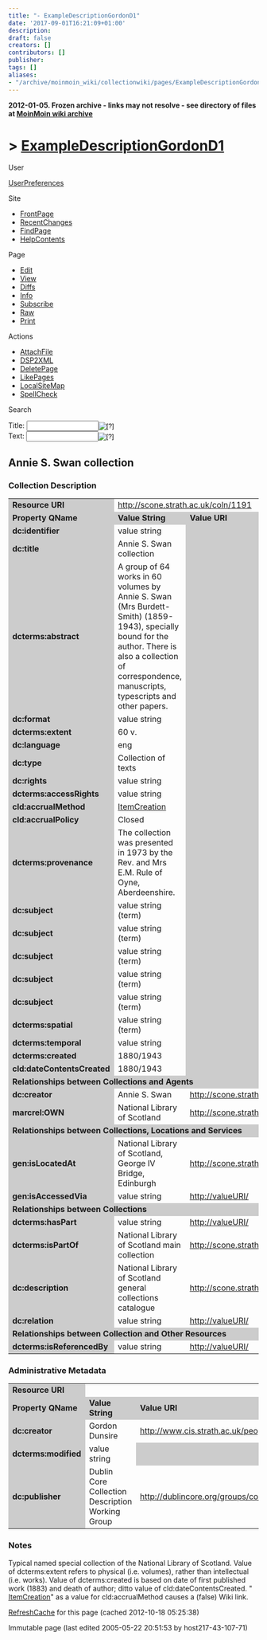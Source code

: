 ```yaml
---
title: "- ExampleDescriptionGordonD1"
date: '2017-09-01T16:21:09+01:00'
description: 
draft: false
creators: []
contributors: []
publisher: 
tags: []
aliases:
- "/archive/moinmoin_wiki/collectionwiki/pages/ExampleDescriptionGordonD1.html"
---
```


**2012-01-05. Frozen archive - links may not resolve - see directory of files at [MoinMoin wiki archive](/moinmoin-wiki-archive/)**

# > [ExampleDescriptionGordonD1](http://dublincore.org/collectionwiki/ExampleDescriptionGordonD1?action=fullsearch&value=ExampleDescriptionGordonD1&literal=1&case=1&context=40 "Click here to do a full-text search for this title")

User

 [UserPreferences](http://dublincore.org/collectionwiki/UserPreferences)
  

Site

- [FrontPage](http://dublincore.org/collectionwiki/FrontPage)
- [RecentChanges](http://dublincore.org/collectionwiki/RecentChanges)
- [FindPage](http://dublincore.org/collectionwiki/FindPage)
- [HelpContents](http://dublincore.org/collectionwiki/HelpContents)

Page

- [Edit](http://dublincore.org/collectionwiki/ExampleDescriptionGordonD1?action=edit "Edit")
- [View](http://dublincore.org/collectionwiki/ExampleDescriptionGordonD1 "View")
- [Diffs](http://dublincore.org/collectionwiki/ExampleDescriptionGordonD1?action=diff "Diffs")
- [Info](http://dublincore.org/collectionwiki/ExampleDescriptionGordonD1?action=info "Info")
- [Subscribe](http://dublincore.org/collectionwiki/ExampleDescriptionGordonD1?action=subscribe "Subscribe")
- [Raw](http://dublincore.org/collectionwiki/ExampleDescriptionGordonD1?action=raw "Raw")
- [Print](http://dublincore.org/collectionwiki/ExampleDescriptionGordonD1?action=print "Print")

Actions

- [AttachFile](http://dublincore.org/collectionwiki/ExampleDescriptionGordonD1?action=AttachFile)
- [DSP2XML](http://dublincore.org/collectionwiki/ExampleDescriptionGordonD1?action=DSP2XML)
- [DeletePage](http://dublincore.org/collectionwiki/ExampleDescriptionGordonD1?action=DeletePage)
- [LikePages](http://dublincore.org/collectionwiki/ExampleDescriptionGordonD1?action=LikePages)
- [LocalSiteMap](http://dublincore.org/collectionwiki/ExampleDescriptionGordonD1?action=LocalSiteMap)
- [SpellCheck](http://dublincore.org/collectionwiki/ExampleDescriptionGordonD1?action=SpellCheck)

Search

<form method="POST" action="/collectionwiki/ExampleDescriptionGordonD1">
<p>
<input name="action" value="inlinesearch" type="hidden">
<input name="context" value="40" type="hidden">
Title: <input name="text_title" size="15" maxlength="50" type="text"><input src="ExampleDescriptionGordonD1_files/moin-search.png" name="button_title" alt="[?]" type="image"><br>Text: <input name="text_full" size="15" maxlength="50" type="text"><input src="ExampleDescriptionGordonD1_files/moin-search.png" name="button_full" alt="[?]" type="image">
</p>
</form>

## Annie S. Swan collection

### Collection Description

<table width="100%">
  <tbody>
    <tr>
      <td bgcolor="#CCCCCC">
        <strong>Resource URI</strong>
      </td>
      <td colspan="3">
        <a href="http://scone.strath.ac.uk/coln/1191">http://scone.strath.ac.uk/coln/1191</a>
      </td>
    </tr>
    <tr>
      <td bgcolor="#CCCCCC" width="15%">
        <strong>Property QName</strong> </td>
      <td bgcolor="#CCCCCC" width="40%">
        <strong>Value String</strong>
      </td>
      <td bgcolor="#CCCCCC" width="30%">
        <strong>Value URI</strong>
      </td>
      <td bgcolor="#CCCCCC" width="15%">
        <strong>Vocab ES QName</strong>
      </td>
    </tr>
    <tr>
      <td bgcolor="#CCCCCC">
        <strong>dc:identifier</strong> </td>
      <td>
        value string</td>
      <td bgcolor="#CCCCCC">
      </td>
      <td bgcolor="#CCCCCC">
      </td>
    </tr>
    <tr>
      <td bgcolor="#CCCCCC">
        <strong>dc:title</strong> </td>
      <td>
        Annie S. Swan collection</td>
      <td bgcolor="#CCCCCC">
      </td>
      <td bgcolor="#CCCCCC">
      </td>
    </tr>
    <tr>
      <td bgcolor="#CCCCCC">
        <strong>dcterms:abstract</strong> </td>
      <td>
        A group of 64 works in 60 volumes by Annie S. Swan (Mrs Burdett-Smith) 
        (1859-1943), specially bound for the author. There is also a collection 
        of correspondence, manuscripts, typescripts and other papers.</td>
      <td bgcolor="#CCCCCC">
      </td>
      <td bgcolor="#CCCCCC">
      </td>
    </tr>
    <tr>
      <td bgcolor="#CCCCCC">
        <strong>dc:format</strong> </td>
      <td>
        value string</td>
      <td bgcolor="#CCCCCC">
      </td>
      <td bgcolor="#CCCCCC">
      </td>
    </tr>
    <tr>
      <td bgcolor="#CCCCCC">
        <strong>dcterms:extent</strong> </td>
      <td>
        60 v.</td>
      <td bgcolor="#CCCCCC">
      </td>
      <td bgcolor="#CCCCCC">
      </td>
    </tr>
    <tr>
      <td bgcolor="#CCCCCC">
        <strong>dc:language</strong> </td>
      <td>
        eng</td>
      <td bgcolor="#CCCCCC">
      </td>
      <td>
        dcterms:ISO639-2</td>
    </tr>
    <tr>
      <td bgcolor="#CCCCCC">
        <strong>dc:type</strong> </td>
      <td>
        Collection of texts</td>
      <td bgcolor="#CCCCCC">
      </td>
      <td>
        cld:CollType</td>
    </tr>
    <tr>
      <td bgcolor="#CCCCCC">
        <strong>dc:rights</strong> </td>
      <td>
        value string</td>
      <td bgcolor="#CCCCCC">
      </td>
      <td bgcolor="#CCCCCC">
      </td>
    </tr>
    <tr>
      <td bgcolor="#CCCCCC">
        <strong>dcterms:accessRights</strong> </td>
      <td>
        value string</td>
      <td bgcolor="#CCCCCC">
      </td>
      <td bgcolor="#CCCCCC">
      </td>
    </tr>
    <tr>
      <td bgcolor="#CCCCCC">
        <strong>cld:accrualMethod</strong> </td>
      <td>
        <a class="nonexistent" href="http://dublincore.org/collectionwiki/ItemCreation">ItemCreation</a>
      </td>
      <td bgcolor="#CCCCCC">
      </td>
      <td>
        cld:DCCDAccrualMethod</td>
    </tr>
    <tr>
      <td bgcolor="#CCCCCC">
        <strong>cld:accrualPolicy</strong> </td>
      <td>
        Closed</td>
      <td bgcolor="#CCCCCC">
      </td>
      <td>
        cld:DCCDAccrualPolicy</td>
    </tr>
    <tr>
      <td bgcolor="#CCCCCC">
        <strong>dcterms:provenance</strong> </td>
      <td>
        The collection was presented in 1973 by the Rev. and Mrs E.M. Rule of Oyne, Aberdeenshire.</td>
      <td bgcolor="#CCCCCC">
      </td>
      <td bgcolor="#CCCCCC">
      </td>
    </tr>
    <tr>
      <td bgcolor="#CCCCCC">
        <strong>dc:subject</strong> </td>
      <td>
        value string (term)</td>
      <td bgcolor="#CCCCCC">
      </td>
      <td>
        dcterms:DDC</td>
    </tr>
    <tr>
      <td bgcolor="#CCCCCC">
        <strong>dc:subject</strong> </td>
      <td>
        value string (term)</td>
      <td bgcolor="#CCCCCC">
      </td>
      <td>
        dcterms:LCC</td>
    </tr>
    <tr>
      <td bgcolor="#CCCCCC">
        <strong>dc:subject</strong> </td>
      <td>
        value string (term)</td>
      <td bgcolor="#CCCCCC">
      </td>
      <td>
        dcterms:LCSH</td>
    </tr>
    <tr>
      <td bgcolor="#CCCCCC">
        <strong>dc:subject</strong> </td>
      <td>
        value string (term)</td>
      <td bgcolor="#CCCCCC">
      </td>
      <td>
        dcterms:MESH</td>
    </tr>
    <tr>
      <td bgcolor="#CCCCCC">
        <strong>dc:subject</strong> </td>
      <td>
        value string (term)</td>
      <td bgcolor="#CCCCCC">
      </td>
      <td>
        dcterms:UDC</td>
    </tr>
    <tr>
      <td bgcolor="#CCCCCC">
        <strong>dcterms:spatial</strong> </td>
      <td>
        value string (term)</td>
      <td bgcolor="#CCCCCC">
      </td>
      <td>
        dcterms:TGN</td>
    </tr>
    <tr>
      <td bgcolor="#CCCCCC">
        <strong>dcterms:temporal</strong> </td>
      <td>
        value string</td>
      <td bgcolor="#CCCCCC">
      </td>
      <td>
        gen:ISO8601</td>
    </tr>
    <tr>
      <td bgcolor="#CCCCCC">
        <strong>dcterms:created</strong> </td>
      <td>
        1880/1943</td>
      <td bgcolor="#CCCCCC">
      </td>
      <td>
        gen:ISO8601</td>
    </tr>
    <tr>
      <td bgcolor="#CCCCCC">
        <strong>cld:dateContentsCreated</strong>
      </td>
      <td>
        1880/1943</td>
      <td bgcolor="#CCCCCC">
      </td>
      <td>
        gen:ISO8601</td>
    </tr>
    <tr>
      <td colspan="4" bgcolor="#CCCCCC">
        <strong>Relationships between Collections and Agents</strong>
      </td>
    </tr>
    <tr>
      <td bgcolor="#CCCCCC">
        <strong>dc:creator</strong> </td>
      <td>
        Annie S. Swan</td>
      <td>
        <a href="http://scone.strath.ac.uk/agnt/94">http://scone.strath.ac.uk/agnt/94</a>
      </td>
      <td>
        gen:Agent</td>
    </tr>
    <tr>
      <td bgcolor="#CCCCCC">
        <strong>marcrel:OWN</strong> </td>
      <td>
        National Library of Scotland</td>
      <td>
        <a href="http://scone.strath.ac.uk/agnt/1564">http://scone.strath.ac.uk/agnt/1564</a>
      </td>
      <td>
        gen:Agent</td>
    </tr>
    <tr>
      <td colspan="4" bgcolor="#CCCCCC">
        <strong>Relationships between Collections, Locations and Services</strong>
      </td>
    </tr>
    <tr>
      <td bgcolor="#CCCCCC">
        <strong>gen:isLocatedAt</strong> </td>
      <td>
        National Library of Scotland, George IV Bridge, Edinburgh</td>
      <td>
        <a href="http://scone.strath.ac.uk/locn/1264">http://scone.strath.ac.uk/locn/1264</a>
      </td>
      <td>
        gen:Location</td>
    </tr>
    <tr>
      <td bgcolor="#CCCCCC">
        <strong>gen:isAccessedVia</strong> </td>
      <td>
        value string</td>
      <td>
        <a href="http://valueuri/">http://valueURI/</a>
      </td>
      <td>
        dcmitype:Service</td>
    </tr>
    <tr>
      <td colspan="4" bgcolor="#CCCCCC">
        <strong>Relationships between Collections</strong>
      </td>
    </tr>
    <tr>
      <td bgcolor="#CCCCCC">
        <strong>dcterms:hasPart</strong> </td>
      <td>
        value string</td>
      <td>
        <a href="http://valueuri/">http://valueURI/</a>
      </td>
      <td>
        dcmitype:Collection</td>
    </tr>
    <tr>
      <td bgcolor="#CCCCCC">
        <strong>dcterms:isPartOf</strong> </td>
      <td>
        National Library of Scotland main collection</td>
      <td>
        <a href="http://scone.strath.ac.uk/coln/25">http://scone.strath.ac.uk/coln/25</a>
      </td>
      <td>
        dcmitype:Collection</td>
    </tr>
    <tr>
      <td bgcolor="#CCCCCC">
        <strong>dc:description</strong> </td>
      <td>
        National Library of Scotland general collections catalogue</td>
      <td>
        <a href="http://scone.strath.ac.uk/coln/26">http://scone.strath.ac.uk/coln/26</a>
      </td>
      <td>
        dcmitype:Collection</td>
    </tr>
    <tr>
      <td bgcolor="#CCCCCC">
        <strong>dc:relation</strong> </td>
      <td>
        value string</td>
      <td>
        <a href="http://valueuri/">http://valueURI/</a>
      </td>
      <td>
        dcmitype:Collection</td>
    </tr>
    <tr>
      <td colspan="4" bgcolor="#CCCCCC">
        <strong>Relationships between Collection and Other Resources</strong>
      </td>
    </tr>
    <tr>
      <td bgcolor="#CCCCCC">
        <strong>dcterms:isReferencedBy</strong> </td>
      <td>
        value string</td>
      <td>
        <a href="http://valueuri/">http://valueURI/</a>
      </td>
      <td>
        dcmitype:Text</td>
    </tr>
  </tbody>
</table>


### Administrative Metadata

<table width="100%">
  <tbody>
    <tr>
      <td bgcolor="#CCCCCC">
        <strong>Resource URI</strong>
      </td>
      <td colspan="3">
      </td>
    </tr>
    <tr>
      <td bgcolor="#CCCCCC" width="15%">
        <strong>Property QName</strong> </td>
      <td bgcolor="#CCCCCC" width="40%">
        <strong>Value String</strong>
      </td>
      <td bgcolor="#CCCCCC" width="30%">
        <strong>Value URI</strong>
      </td>
      <td bgcolor="#CCCCCC" width="15%">
        <strong>Vocab ES QName</strong>
      </td>
    </tr>
    <tr>
      <td bgcolor="#CCCCCC">
        <strong>dc:creator</strong> </td>
      <td>
        Gordon Dunsire</td>
      <td>
        <a href="http://www.cis.strath.ac.uk/people/biography/gordond/">http://www.cis.strath.ac.uk/people/biography/gordond/</a>
      </td>
      <td>
        gen:Agent</td>
    </tr>
    <tr>
      <td bgcolor="#CCCCCC">
        <strong>dcterms:modified</strong> </td>
      <td>
        value string</td>
      <td bgcolor="#CCCCCC">
      </td>
      <td>
        dcterms:W3CDTF</td>
    </tr>
    <tr>
      <td bgcolor="#CCCCCC">
        <strong>dc:publisher</strong> </td>
      <td>
        Dublin Core Collection Description Working Group</td>
      <td>
        <a href="http://dublincore.org/groups/collections/">http://dublincore.org/groups/collections/</a>
      </td>
      <td>
        gen:Agent</td>
    </tr>
  </tbody>
</table>


### Notes

Typical named special collection of the National Library of Scotland. Value of dcterms:extent refers to physical (i.e. volumes), rather than intellectual (i.e. works). Value of dcterms:created is based on date of first published work (1883) and death of author; ditto value of cld:dateContentsCreated. " [ItemCreation](http://dublincore.org/collectionwiki/ItemCreation)" as a value for cld:accrualMethod causes a (false) Wiki link.

 [RefreshCache](http://dublincore.org/collectionwiki/ExampleDescriptionGordonD1?action=refresh&arena=Page.py&key=ExampleDescriptionGordonD1.text_html) for this page (cached 2012-10-18 05:25:38)  

Immutable page (last edited 2005-05-22 20:51:53 by host217-43-107-71)


